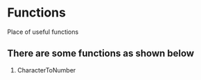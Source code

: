 # Functions
Place of useful functions
## There are some functions as shown below
1. CharacterToNumber
